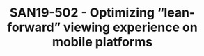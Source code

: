 ---
categories:
- san19
description: Twitch is a live-streaming platform that creates interaction between
  broadcasters and audiences through chat messages on top of live video. Such a user-generated-content
  (UGC) interactive live streaming model offers a “lean-forward” experience to the
  viewers, which many of them find more interesting than the traditional linear TV’s
  “lean-backward” experience.<br /> <br /> Although desktop browsers still account
  for the majority of Twitch’s traffic, mobile devices are emerging as very important
  client platforms, particularly in Twitch’s fastest-growing markets such as Asia
  and Latin America. On the other hand, we face a number of special challenges when
  trying to optimize the viewing experience on mobile devices. This talk will explain
  Twitch’s engineering effort on multiple aspects of the live video pipeline in order
  to achieve low latency, deploy new codec format, and handle the diversity of client
  devices.
image:
  featured: 'true'
  path: /assets/images/featured-images/san19/SAN19-502.png
session_attendee_num: '2'
session_id: SAN19-502
session_room: Sunset 3 (Session 3)
session_slot:
  end_time: '2019-09-27 08:55:00'
  start_time: '2019-09-27 08:30:00'
session_speakers:
- speaker_bio: Dr. Yueshi Shen is in charge of Twitchs core video technologies. He
    initiated and built a number of Twitch’s core video capabilities, e.g., cost-effectively
    live-video transcoding farm supporting over 100,000 concurrent channels, live
    ABR playback algorithm designed for highly interactive content, HLS-based low-latency
    (
  speaker_company: ''
  speaker_image: /assets/images/speakers/san19/yueshi-shen.jpg
  speaker_location: ''
  speaker_name: Yueshi Shen
  speaker_position: Principal Research Engineer, Twitch
  speaker_url: ''
  speaker_username: yshen6
session_track: Multimedia
tag: session
tags:
- Security
title: SAN19-502 - Optimizing “lean-forward” viewing experience on mobile platforms
---